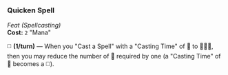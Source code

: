 ### Quicken Spell
*Feat (Spellcasting)*  
**Cost:** `2` "Mana"  

◻️ **(1/turn)** — When you "Cast a Spell" with a "Casting Time" of 🔷 to 🔷🔷🔷, then you may reduce the number of 🔷 required by one (a "Casting Time" of 🔷 becomes a ◻️).
